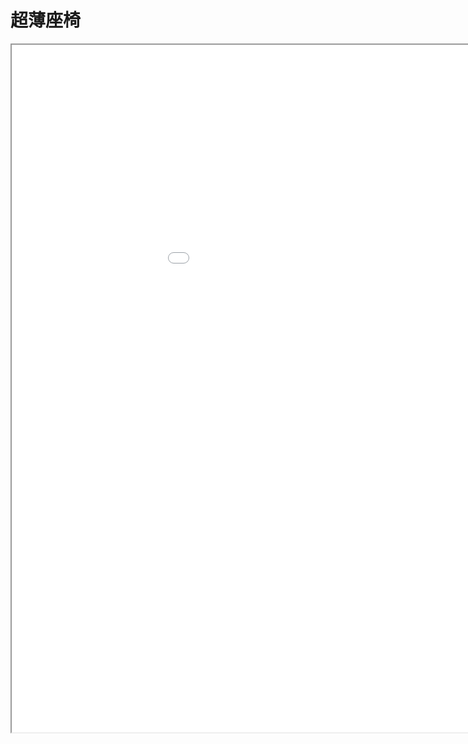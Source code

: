 
# 超薄座椅
<div class="pdf-class">
    <iframe  src=\texpdf\part-sxjm-chap-chaobaozuoyi.pdf width="1100" height="1100">
    </iframe>
</div>
